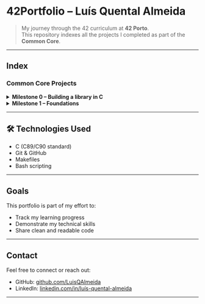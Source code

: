 # 42Portfolio – Luís Quental Almeida
> My journey through the 42 curriculum at **42 Porto**.  
This repository indexes all the projects I completed as part of the **Common Core**.
---
## Index
### Common Core Projects
<details>
<summary><strong> Milestone 0 – Building a library in C</strong></summary>
  
- [Libft](https://github.com/LuisQAlmeida/42Libft) - Custom implementation of C library functions.
</details>

<details>
<summary><strong> Milestone 1 – Foundations</strong></summary>
  
- [ft_printf](https://github.com/LuisQAlmeida/42ft_printf) - Reimplementation of the C `printf` function.
- [get_next_line](https://github.com/LuisQAlmeida/42get_next_line) - Line-by-line file reading.
</details>

---
## 🛠️ Technologies Used
- C (C89/C90 standard)
- Git & GitHub
- Makefiles
- Bash scripting
---
## Goals
This portfolio is part of my effort to:
- Track my learning progress
- Demonstrate my technical skills
- Share clean and readable code
---
## Contact
Feel free to connect or reach out:
- GitHub: [github.com/LuisQAlmeida](https://github.com/LuisQAlmeida)
- LinkedIn: [linkedin.com/in/luís-quental-almeida](https://linkedin.com/in/luís-quental-almeida)
---

